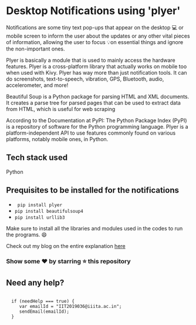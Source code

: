 
# Desktop Notifications using 'plyer'

Notifications are some tiny text pop-ups that appear on the desktop 💻 or mobile screen to inform the user about the updates or any other vital pieces of information, allowing the user to focus 💡on essential things and ignore the non-important ones.


Plyer is basically a module that is used to mainly access the hardware features. Plyer is a cross-platform library that actually works on mobile too when used with Kivy. Plyer has way more than just notification tools. It can do screenshots, text-to-speech, vibration, GPS, Bluetooth, audio, accelerometer, and more!

Beautiful Soup is a Python package for parsing HTML and XML documents. It creates a parse tree for parsed pages that can be used to extract data from HTML, which is useful for web scraping


According to the Documentation at PyPI:
The Python Package Index (PyPI) is a repository of software for the Python programming language.
Plyer is a platform-independent API to use features commonly found on various platforms, notably mobile ones, in Python.

## Tech stack used
Python

## Prequisites to be installed for the notifications
* ``` pip install plyer```
* ```pip install beautifulsoup4```
* ```pip install urllib3```



Make sure to install all the libraries and modules used in the codes to run the programs. :smile:



Check out my blog on the entire explanation [here](https://medium.com/developer-student-clubs-iiit-allahabad/desktop-notifications-using-plyer-82a02a636260)




### Show some :heart: by starring :star: this repository

## Need any help?
``` 

  if (needHelp === true) {
     var emailId = "IIT2019036@iiita.ac.in";
     sendEmail(emailId);
  }
  ```
